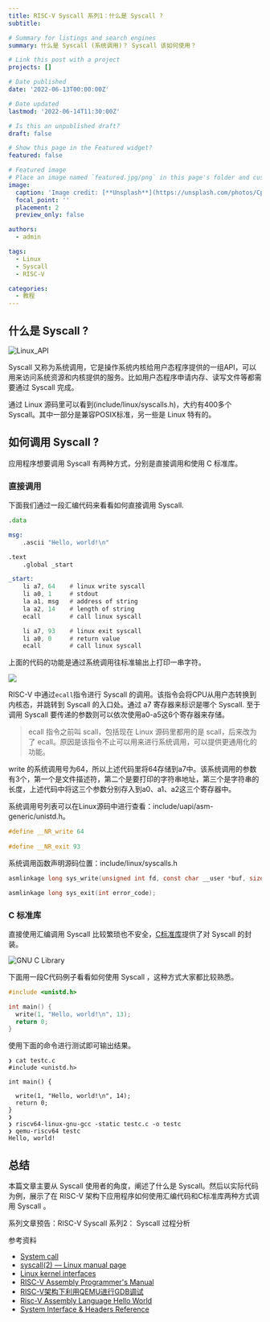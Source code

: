 ```yaml
---
title: RISC-V Syscall 系列1：什么是 Syscall ?
subtitle: 

# Summary for listings and search engines
summary: 什么是 Syscall (系统调用)？ Syscall 该如何使用？

# Link this post with a project
projects: []

# Date published
date: '2022-06-13T00:00:00Z'

# Date updated
lastmod: '2022-06-14T11:30:00Z'

# Is this an unpublished draft?
draft: false

# Show this page in the Featured widget?
featured: false

# Featured image
# Place an image named `featured.jpg/png` in this page's folder and customize its options here.
image:
  caption: 'Image credit: [**Unsplash**](https://unsplash.com/photos/CpkOjOcXdUY)'
  focal_point: ''
  placement: 2
  preview_only: false

authors:
  - admin

tags:
  - Linux
  - Syscall
  - RISC-V

categories:
  - 教程
---
```


## 什么是 Syscall ?

![Linux_API](https://upload.wikimedia.org/wikipedia/commons/4/43/Linux_API.svg)

Syscall 又称为系统调用，它是操作系统内核给用户态程序提供的一组API，可以用来访问系统资源和内核提供的服务。比如用户态程序申请内存、读写文件等都需要通过 Syscall 完成。

通过 Linux 源码里可以看到(include/linux/syscalls.h)，大约有400多个 Syscall。其中一部分是兼容POSIX标准，另一些是 Linux 特有的。


## 如何调用 Syscall ?

应用程序想要调用 Syscall 有两种方式，分别是直接调用和使用 C 标准库。

### 直接调用

下面我们通过一段汇编代码来看看如何直接调用 Syscall.

```asm
.data

msg:
    .ascii "Hello, world!\n"

.text
    .global _start

_start:
    li a7, 64    # linux write syscall
    li a0, 1     # stdout
    la a1, msg   # address of string
    la a2, 14    # length of string
    ecall        # call linux syscall

    li a7, 93    # linux exit syscall
    li a0, 0     # return value
    ecall        # call linux syscall
```

上面的代码的功能是通过系统调用往标准输出上打印一串字符。

![](https://firebasestorage.googleapis.com/v0/b/firescript-577a2.appspot.com/o/imgs%2Fapp%2FLife-cc%2FdITXfLkXGx.png?alt=media&token=31158480-7224-4d2f-9348-fa8677b3570e)

RISC-V 中通过`ecall`指令进行 Syscall 的调用。该指令会将CPU从用户态转换到内核态，并跳转到 Syscall 的入口处。通过 a7 寄存器来标识是哪个 Syscall. 至于调用 Syscall 要传递的参数则可以依次使用a0-a5这6个寄存器来存储。

> ecall 指令之前叫 scall，包括现在 Linux 源码里都用的是 scall，后来改为了 ecall。原因是该指令不止可以用来进行系统调用，可以提供更通用化的功能。

write 的系统调用号为64，所以上述代码里将64存储到a7中。该系统调用的参数有3个，第一个是文件描述符，第二个是要打印的字符串地址，第三个是字符串的长度，上述代码中将这三个参数分别存入到a0、a1、a2这三个寄存器中。

系统调用号列表可以在Linux源码中进行查看：include/uapi/asm-generic/unistd.h。

```c
#define __NR_write 64
  
#define __NR_exit 93
```

系统调用函数声明源码位置：include/linux/syscalls.h

```c
asmlinkage long sys_write(unsigned int fd, const char __user *buf, size_t count);

asmlinkage long sys_exit(int error_code);
```

### C 标准库

直接使用汇编调用 Syscall 比较繁琐也不安全，[C标准库](https://en.wikipedia.org/wiki/C_standard_library)提供了对 Syscall 的封装。

![GNU C Library](https://en.wikipedia.org/wiki/Linux_kernel_interfaces#/media/File:Linux_kernel_System_Call_Interface_and_glibc.svg)

下面用一段C代码例子看看如何使用 Syscall ，这种方式大家都比较熟悉。

```c
#include <unistd.h>

int main() {
  write(1, "Hello, world!\n", 13);
  return 0;
}

```

使用下面的命令进行测试即可输出结果。
```
❯ cat testc.c
#include <unistd.h>

int main() {

  write(1, "Hello, world!\n", 14);
  return 0;
}
❯ 
❯ riscv64-linux-gnu-gcc -static testc.c -o testc
❯ qemu-riscv64 testc
Hello, world!

```

## 总结

本篇文章主要从 Syscall 使用者的角度，阐述了什么是 Syscall。然后以实际代码为例，展示了在 RISC-V 架构下应用程序如何使用汇编代码和C标准库两种方式调用 Syscall 。

系列文章预告：RISC-V Syscall 系列2： Syscall 过程分析

参考资料
- [System call](https://en.wikipedia.org/wiki/System_call)
- [syscall(2) — Linux manual page](https://man7.org/linux/man-pages/man2/syscall.2.html)
- [Linux kernel interfaces](https://en.wikipedia.org/wiki/Linux_kernel_interfaces)
- [RISC-V Assembly Programmer's Manual](https://github.com/riscv-non-isa/riscv-asm-manual/blob/master/riscv-asm.md)
- [RISC-V架构下利用QEMU进行GDB调试](https://zhuanlan.zhihu.com/p/517497012)
- [Risc-V Assembly Language Hello World](https://smist08.wordpress.com/2019/09/07/risc-v-assembly-language-hello-world/)
- [System Interface & Headers Reference](https://pubs.opengroup.org/onlinepubs/007908799/xshix.html)


